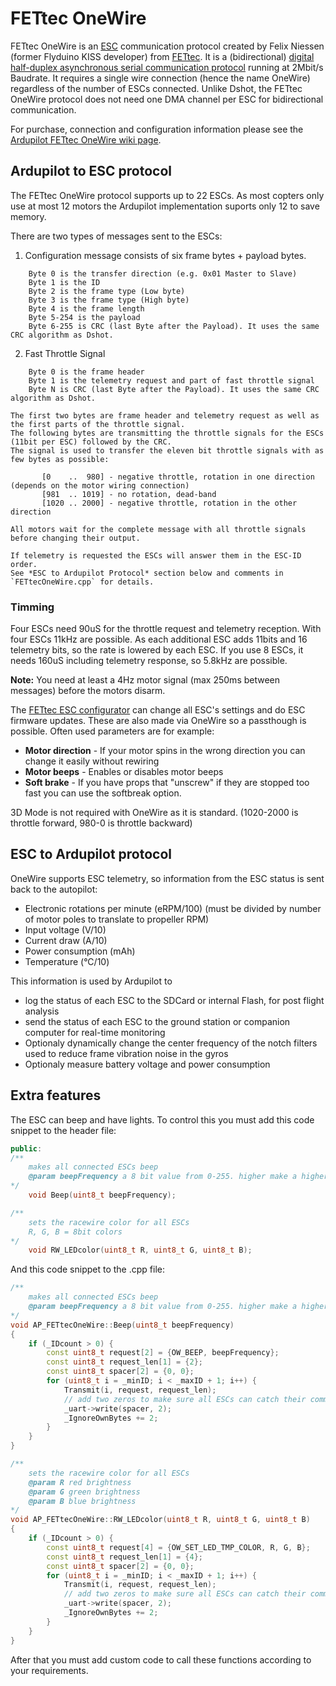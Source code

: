 # FETtec OneWire

FETtec OneWire is an [ESC](https://en.wikipedia.org/wiki/Electronic_speed_control) communication protocol created by Felix Niessen (former Flyduino KISS developer) from [FETtec](https://fettec.net).
It is a (bidirectional) [digital half-duplex asynchronous serial communication protocol](https://en.wikipedia.org/wiki/Asynchronous_serial_communication) running at 2Mbit/s Baudrate. It requires a single wire connection (hence the name OneWire) regardless of the number of ESCs connected.
Unlike Dshot, the FETtec OneWire protocol does not need one DMA channel per ESC for bidirectional communication. 

For purchase, connection and configuration information please see the [Ardupilot FETtec OneWire wiki page](https://ardupilot.org/copter/docs/common-fettec-onewire.html).


## Ardupilot to ESC protocol

The FETtec OneWire protocol supports up to 22 ESCs. As most copters only use at most 12 motors the Ardupilot implementation suports only 12 to save memory.

There are two types of messages sent to the ESCs:

1. Configuration message consists of six frame bytes + payload bytes.

```
    Byte 0 is the transfer direction (e.g. 0x01 Master to Slave)
    Byte 1 is the ID
    Byte 2 is the frame type (Low byte)
    Byte 3 is the frame type (High byte)
    Byte 4 is the frame length
    Byte 5-254 is the payload
    Byte 6-255 is CRC (last Byte after the Payload). It uses the same CRC algorithm as Dshot.
```	

2. Fast Throttle Signal

```
    Byte 0 is the frame header
    Byte 1 is the telemetry request and part of fast throttle signal
    Byte N is CRC (last Byte after the Payload). It uses the same CRC algorithm as Dshot.
```	
    The first two bytes are frame header and telemetry request as well as the first parts of the throttle signal.
    The following bytes are transmitting the throttle signals for the ESCs (11bit per ESC) followed by the CRC.
    The signal is used to transfer the eleven bit throttle signals with as few bytes as possible:
```
       [0    ..  980] - negative throttle, rotation in one direction (depends on the motor wiring connection)
       [981  .. 1019] - no rotation, dead-band
       [1020 .. 2000] - negative throttle, rotation in the other direction
```
    All motors wait for the complete message with all throttle signals before changing their output.

    If telemetry is requested the ESCs will answer them in the ESC-ID order.
    See *ESC to Ardupilot Protocol* section below and comments in `FETtecOneWire.cpp` for details.
	

### Timming

Four ESCs need 90uS for the throttle request and telemetry reception. With four ESCs 11kHz are possible. As each additional ESC adds 11bits	and 16 telemetry bits, so the rate is lowered by each ESC. If you use 8 ESCs, it needs 160uS including telemetry response, so 5.8kHz are possible. 
	
**Note:** You need at least a 4Hz motor signal (max 250ms between messages) before the motors disarm.

The [FETtec ESC configurator](https://github.com/FETtec/ESC-Configurator/releases) can change all ESC's settings and do ESC firmware updates.
These are also made via OneWire so a passthough is possible.
Often used parameters are for example: 
* **Motor direction** - If your motor spins in the wrong direction you can change it easily without rewiring
* **Motor beeps** - Enables or disables motor beeps
* **Soft brake** - If you have props that "unscrew" if they are stopped too fast you can use the softbreak option. 

3D Mode is not required with OneWire as it is standard. (1020-2000 is throttle forward, 980-0 is throttle backward)
	
	
## ESC to Ardupilot protocol

OneWire supports ESC telemetry, so information from the ESC status is sent back to the autopilot:

- Electronic rotations per minute (eRPM/100) (must be divided by number of motor poles to translate to propeller RPM)
- Input voltage (V/10)
- Current draw (A/10)
- Power consumption (mAh)
- Temperature (°C/10)

This information is used by Ardupilot to

- log the status of each ESC to the SDCard or internal Flash, for post flight analysis
- send the status of each ESC to the ground station or companion computer for real-time monitoring
- Optionaly dynamically change the center frequency of the notch filters used to reduce frame vibration noise in the gyros
- Optionaly measure battery voltage and power consumption


## Extra features

The ESC can beep and have lights. To control this you must add this code snippet to the header file:

```C++
public:
/**
    makes all connected ESCs beep
    @param beepFrequency a 8 bit value from 0-255. higher make a higher beep
*/
    void Beep(uint8_t beepFrequency);

/**
    sets the racewire color for all ESCs
    R, G, B = 8bit colors
*/
    void RW_LEDcolor(uint8_t R, uint8_t G, uint8_t B);
```

And this code snippet to the .cpp file:

```C++
/**
    makes all connected ESCs beep
    @param beepFrequency a 8 bit value from 0-255. higher make a higher beep
*/
void AP_FETtecOneWire::Beep(uint8_t beepFrequency)
{
    if (_IDcount > 0) {
        const uint8_t request[2] = {OW_BEEP, beepFrequency};
        const uint8_t request_len[1] = {2};
        const uint8_t spacer[2] = {0, 0};
        for (uint8_t i = _minID; i < _maxID + 1; i++) {
            Transmit(i, request, request_len);
            // add two zeros to make sure all ESCs can catch their command as we don't wait for a response here
            _uart->write(spacer, 2);
            _IgnoreOwnBytes += 2;
        }
    }
}

/**
    sets the racewire color for all ESCs
    @param R red brightness
    @param G green brightness
    @param B blue brightness
*/
void AP_FETtecOneWire::RW_LEDcolor(uint8_t R, uint8_t G, uint8_t B)
{
    if (_IDcount > 0) {
        const uint8_t request[4] = {OW_SET_LED_TMP_COLOR, R, G, B};
        const uint8_t request_len[1] = {4};
        const uint8_t spacer[2] = {0, 0};
        for (uint8_t i = _minID; i < _maxID + 1; i++) {
            Transmit(i, request, request_len);
            // add two zeros to make sure all ESCs can catch their command as we don't wait for a response here
            _uart->write(spacer, 2);
            _IgnoreOwnBytes += 2;
        }
    }
}
```

After that you must add custom code to call these functions according to your requirements.
